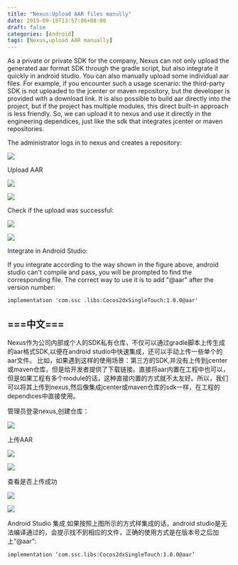 ```yaml
---
title: "Nexus:Upload AAR files manully"
date: 2019-09-18T13:57:06+08:00
draft: false
categories: [Android]
tags: [Nexus,upload AAR manually]
---
```



As a private or private SDK for the company, Nexus can not only upload the generated aar format SDK through the gradle script, but also integrate it quickly in android studio. You can also manually upload some individual aar files.<!--more-->
For example, if you encounter such a usage scenario: the third-party SDK is not uploaded to the jcenter or maven repository, but the developer is provided with a download link. It is also possible to build aar directly into the project, but if the project has multiple modules, this direct built-in approach is less friendly. So, we can upload it to nexus and use it directly in the engineering dependices, just like the sdk that integrates jcenter or maven repositories.

The administrator logs in to nexus and creates a repository:

![](/img/09_nexus_aar_upload/01.jpg)

Upload AAR

![](/img/09_nexus_aar_upload/02.jpg)

![](/img/09_nexus_aar_upload/03.jpg)

Check if the upload was successful:

![](/img/09_nexus_aar_upload/04.jpg)

![](/img/09_nexus_aar_upload/05.jpg)

Integrate in Android Studio:

If you integrate according to the way shown in the figure above, android studio can't compile and pass, you will be prompted to find the corresponding file. The correct way to use it is to add "@aar" after the version number:
```
implementation 'com.ssc .libs:Cocos2dxSingleTouch:1.0.0@aar'
```


===中文===
---


Nexus作为公司内部或个人的SDK私有仓库，不仅可以通过gradle脚本上传生成的aar格式SDK,以便在android studio中快速集成，还可以手动上传一些单个的aar文件。
比如，如果遇到这样的使用场景：第三方的SDK,并没有上传到jcenter 或maven仓库，但是给开发者提供了下载链接。直接将aar内置在工程中也可以，但是如果工程有多个module的话，这种直接内置的方式就不太友好。所以，我们可以将其上传到nexus,然后像集成jcenter或maven仓库的sdk一样，在工程的dependices中直接使用。

管理员登录nexus,创建仓库：

![](/img/09_nexus_aar_upload/01.jpg)

上传AAR

![](/img/09_nexus_aar_upload/02.jpg)

![](/img/09_nexus_aar_upload/03.jpg)

查看是否上传成功

![](/img/09_nexus_aar_upload/04.jpg)

![](/img/09_nexus_aar_upload/05.jpg)

Android Studio 集成
如果按照上图所示的方式样集成的话，android studio是无法编译通过的，会提示找不到相应的文件，正确的使用方式是在版本号之后加上“@aar”:
```
implementation ‘com.ssc.libs:Cocos2dxSingleTouch:1.0.0@aar’
```
